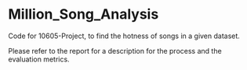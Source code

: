 # Million_Song_Analysis
Code for 10605-Project, to find the hotness of songs in a given dataset.

Please refer to the report for a description for the process and the evaluation metrics.
